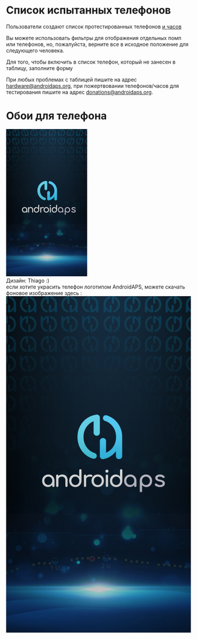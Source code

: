 # Список испытанных телефонов

Пользователи создают список протестированных телефонов [и часов](https://docs.google.com/spreadsheets/d/1gZAsN6f0gv6tkgy9EBsYl0BQNhna0RDqA9QGycAqCQc/edit?usp=sharing)

Вы можете использовать фильтры для отображения отдельных помп или телефонов, но, пожалуйста, верните все в исходное положение для следующего человека.

Для того, чтобы включить в список телефон, который не занесен в таблицу, заполните форму [](https://docs.google.com/forms/d/e/1FAIpQLScvmuqLTZ7MizuFBoTyVCZXuDb__jnQawEvMYtnnT9RGY6QUw/viewform)

При любых проблемах с таблицей пишите на адрес hardware@androidaps.org, при пожертвовании телефонов/часов для тестирования пишите на адрес donations@androidaps.org.

# Обои для телефона

![заставка телефона](../images/bg_phone_thump.jpg) </br> Дизайн: Thiago :) </br> если хотите украсить телефон логотипом AndroidAPS, можете скачать фоновое изображение здесь : ![Заставка в высоком разрешении.](../images/bg_phone.jpg)